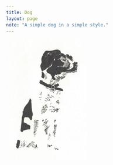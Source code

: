 ```yaml
---
title: Dog
layout: page
note: "A simple dog in a simple style."
---
```


<img src="/assets/pages/art/images/dog.png">
